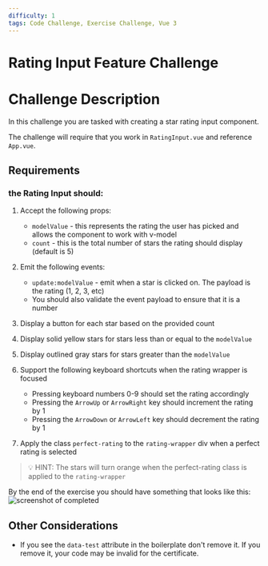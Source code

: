 ```yaml
---
difficulty: 1
tags: Code Challenge, Exercise Challenge, Vue 3
---
```


# Rating Input Feature Challenge

# Challenge Description

In this challenge you are tasked with creating a star rating input component.

The challenge will require that you work in `RatingInput.vue` and reference `App.vue`.

## Requirements

### the Rating Input should:

1. Accept the following props:

   - `modelValue` - this represents the rating the user has picked and allows the component to work with v-model
   - `count` - this is the total number of stars the rating should display (default is 5)

2. Emit the following events:

   - `update:modelValue` - emit when a star is clicked on. The payload is the rating (1, 2, 3, etc)
   - You should also validate the event payload to ensure that it is a number

3. Display a button for each star based on the provided count

4. Display solid yellow stars for stars less than or equal to the `modelValue`

5. Display outlined gray stars for stars greater than the `modelValue`

6. Support the following keyboard shortcuts when the rating wrapper is focused

   - Pressing keyboard numbers 0-9 should set the rating accordingly
   - Pressing the `ArrowUp` or `ArrowRight` key should increment the rating by 1
   - Pressing the `ArrowDown` or `ArrowLeft` key should decrement the rating by 1

7. Apply the class `perfect-rating` to the `rating-wrapper` div when a perfect rating is selected

> 💡 HINT: The stars will turn orange when the perfect-rating class is applied to the `rating-wrapper`

By the end of the exercise you should have something that looks like this:
![screenshot of completed](https://images.certificates.dev/ratings-screenshot.gif)

## Other Considerations

- If you see the `data-test` attribute in the boilerplate don't remove it. If you remove it, your code may be invalid for the certificate.
